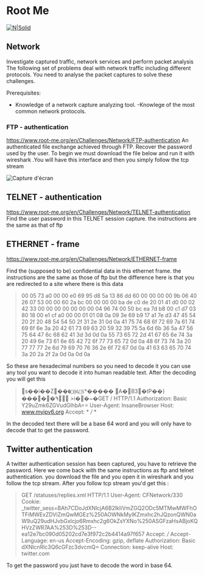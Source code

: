 # Root Me

[![N|Solid](https://www.root-me.org/IMG/logo/siteon0.svg?1637496509)](https://www.root-me.org/en/Challenges/Network/)

## Network
Investigate captured traffic, network services and perform packet analysis
The following set of problems deal with network traffic including different protocols. You need to analyse the packet captures to solve these challenges.

Prerequisites:
 - Knowledge of a network capture analyzing tool.
 -Knowlege of the most common network protocols.

### FTP - authentication
https://www.root-me.org/en/Challenges/Network/FTP-authentication
An authenticated file exchange achieved through FTP. Recover the password used by the user.
To begin we must download the file below and run it with wireshark .You will have this interface and then you simply follow the tcp stream

![Capture d'écran](https://media.geeksforgeeks.org/wp-content/uploads/20220812133910/ws.jpg)

## TELNET - authentication
https://www.root-me.org/en/Challenges/Network/TELNET-authentication
Find the user password in this TELNET session capture. the instructions are the same as that of ftp


## ETHERNET - frame
https://www.root-me.org/en/Challenges/Network/ETHERNET-frame

Find the (supposed to be) confidential data in this ethernet frame. the instructions are the same as those of ftp but the difference here is that you are redirected to a site where there is this data

> 00 05 73 a0 00 00 e0 69 95 d8 5a 13 86 dd 60 00
00 00 00 9b 06 40 26 07 53 00 00 60 2a bc 00 00
00 00 ba de c0 de 20 01 41 d0 00 02 42 33 00 00
00 00 00 00 00 04 96 74 00 50 bc ea 7d b8 00 c1
d7 03 80 18 00 e1 cf a0 00 00 01 01 08 0a 09 3e
69 b9 17 a1 7e d3 47 45 54 20 2f 20 48 54 54 50
2f 31 2e 31 0d 0a 41 75 74 68 6f 72 69 7a 61 74
69 6f 6e 3a 20 42 61 73 69 63 20 59 32 39 75 5a
6d 6b 36 5a 47 56 75 64 47 6c 68 62 41 3d 3d 0d
0a 55 73 65 72 2d 41 67 65 6e 74 3a 20 49 6e 73
61 6e 65 42 72 6f 77 73 65 72 0d 0a 48 6f 73 74
3a 20 77 77 77 2e 6d 79 69 70 76 36 2e 6f 72 67
0d 0a 41 63 63 65 70 74 3a 20 2a 2f 2a 0d 0a 0d
0a

So these are hexadecimal numbers so you need to decode it you can use any tool you want to decode it into human readable text.
After the decoding you will get this

>s��i��Z��`�@&S`*����� A�B3�tP��}�����Ϡ
	>i��~�GET / HTTP/1.1
Authorization: Basic Y29uZmk6ZGVudGlhbA==
User-Agent: InsaneBrowser
Host: www.myipv6.org
Accept: * */* *

In the decoded text there will be a base 64 word and you will only have to decode that to get the password.

## Twitter authentication
A twitter authentication session has been captured, you have to retrieve the password.
Here we come back with the same instructions as ftp and telnet authentication. you download the file and you open it in wireshark and you follow the tcp stream. After you follow tcp stream you'd get this :

>GET /statuses/replies.xml HTTP/1.1
User-Agent: CFNetwork/330
Cookie: _twitter_sess=BAh7CDoJdXNlcjA6B2lkIiVmZGQ2ODc5MTMwMWFhOTFiMWExZDViZmQwMGEz%250AOWNkMyIKZmxhc2hJQzonQWN0aW9uQ29udHJvbGxlcjo6Rmxhc2g6OkZsYXNo%250ASGFzaHsABjoKQHVzZWR7AA%253D%253D--ea12e7bc090d05202cd7e3f972c2b4414a97f657
Accept: */*
Accept-Language: en-us
Accept-Encoding: gzip, deflate
Authorization: Basic dXNlcnRlc3Q6cGFzc3dvcmQ=
Connection: keep-alive
Host: twitter.com

To get the password you just have to decode the word in base 64.

 
